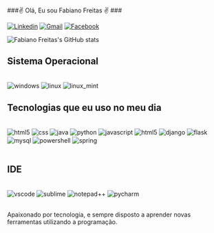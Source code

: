 ###✌️ Olá, Eu sou Fabiano Freitas ✌️ ###

[![Linkedin](https://img.shields.io/badge/LinkedIn-0077B5?style=for-the-badge&logo=linkedin&logoColor=white)](https://www.linkedin.com/in/fabianosfreitas/)
[![Gmail](https://img.shields.io/badge/Gmail-D14836?style=for-the-badge&logo=gmail&logoColor=white)](fabiano.freitas@gmail.com)
[![Facebook](https://img.shields.io/badge/Facebook-1877F2?style=for-the-badge&logo=facebook&logoColor=white)](https://www.facebook.com/fabianosfv)

![Fabiano Freitas's GitHub stats](https://github-readme-stats.vercel.app/api?username=fabianosf&show_icons=true&theme=dracula)


## Sistema Operacional
<div style="display: inline_block"><br/>

</div>


 <img align="center" alt="windows" src="https://img.shields.io/badge/Windows-0078D6?style=for-the-badge&logo=windows&logoColor=white" /> 
 <img align="center" alt="linux" src="https://img.shields.io/badge/Linux-FCC624?style=for-the-badge&logo=linux&logoColor=black" /> 
 <img align="center" alt="linux_mint" src="https://img.shields.io/badge/Linux_Mint-87CF3E?style=for-the-badge&logo=linux-mint&logoColor=white" /> 

## Tecnologias que eu uso no meu dia

<div style="display: inline_block"><br/>
    <img align="center" alt="html5" src="https://img.shields.io/badge/HTML5-E34F26?style=for-the-badge&logo=html5&logoColor=white" />
    <img align="center" alt="css" src="https://img.shields.io/badge/CSS3-1572B6?style=for-the-badge&logo=css3&logoColor=white" />
    <img align="center" alt="java" src="https://img.shields.io/badge/Java-ED8B00?style=for-the-badge&logo=java&logoColor=white" />
    <img align="center" alt="python" src="https://img.shields.io/badge/Python-14354C?style=for-the-badge&logo=python&logoColor=white" />
    <img align="center" alt="javascript" src="https://img.shields.io/badge/JavaScript-323330?style=for-the-badge&logo=javascript&logoColor=F7DF1E" />
    <img align="center" alt="html5" src="https://img.shields.io/badge/Bootstrap-563D7C?style=for-the-badge&logo=bootstrap&logoColor=white" />
    <img align="center" alt="django" src="https://img.shields.io/badge/Django-092E20?style=for-the-badge&logo=django&logoColor=white" />
    <img align="center" alt="flask" src="https://img.shields.io/badge/Flask-000000?style=for-the-badge&logo=flask&logoColor=white" />
    <img align="center" alt="mysql" src="https://img.shields.io/badge/MySQL-005C84?style=for-the-badge&logo=mysql&logoColor=white "/>
    <img align="center" alt="powershell" src="https://img.shields.io/badge/Powershell-2CA5E0?style=for-the-badge&logo=powershell&logoColor=white" />      
    <img align="center" alt="spring" src="https://img.shields.io/badge/Spring-6DB33F?style=for-the-badge&logo=spring&logoColor=white" />      
</div><br/>

## IDE
<div style="display: inline_block"><br/>
<img align="center" alt="vscode" src="https://img.shields.io/badge/Visual_Studio_Code-0078D4?style=for-the-badge&logo=visual%20studio%20code&logoColor=white"/>
<img align="center" alt="sublime" src="https://img.shields.io/badge/sublime_text-%23575757.svg?&style=for-the-badge&logo=sublime-text&logoColor=important"/>
<img align="center" alt="notepad++" src="https://img.shields.io/badge/Notepad++-90E59A.svg?style=for-the-badge&logo=notepad%2B%2B&logoColor=black"/>
 <img align="center" alt="pycharm" src="https://img.shields.io/badge/PyCharm-000000.svg?&style=for-the-badge&logo=PyCharm&logoColor=white" />
 
 
 
 </div><br/>






Apaixonado por tecnologia, e sempre disposto a aprender novas ferramentas utilizando a programação.
